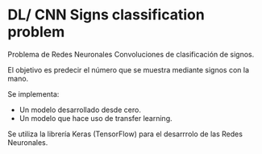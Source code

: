 # DL/ CNN Signs classification problem
Problema de Redes Neuronales Convoluciones de clasificación de signos.

El objetivo es predecir el número que se muestra mediante signos con la mano.

Se implementa:
* Un modelo desarrollado desde cero.
* Un modelo que hace uso de transfer learning.

Se utiliza la librería Keras (TensorFlow) para el desarrrolo de las Redes Neuronales.
